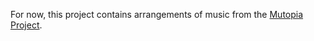 For now, this project contains arrangements of music from the [Mutopia Project](https://www.mutopiaproject.org/).
